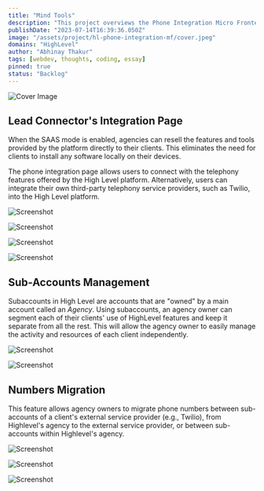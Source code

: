```yaml
---
title: "Mind Tools"
description: "This project overviews the Phone Integration Micro Frontend, a self-contained HighLevel web app built on micro frontend architecture, managing telephony integrations and subaccounts management functionality for an Agency."
publishDate: "2023-07-14T16:39:36.050Z"
image: "/assets/project/hl-phone-integration-mf/cover.jpeg"
domains: "HighLevel"
author: "Abhinay Thakur"
tags: [webdev, thoughts, coding, essay]
pinned: true
status: "Backlog"
---
```


![Cover Image](/assets/project/hl-phone-integration-mf/cover.jpeg)

## Lead Connector's Integration Page

When the SAAS mode is enabled, agencies can resell the features and tools provided by the platform directly to their clients. This eliminates the need for clients to install any software locally on their devices.

The phone integration page allows users to connect with the telephony features offered by the High Level platform. Alternatively, users can integrate their own third-party telephony service providers, such as Twilio, into the High Level platform.

<p><img src="/assets/project/hl-phone-integration-mf/ss1.png" alt="Screenshot" class="project-screenshot"/></p>

<p><img src="/assets/project/hl-phone-integration-mf/ss2.png" alt="Screenshot" class="project-screenshot"/></p>

<p><img src="/assets/project/hl-phone-integration-mf/ss3.png" alt="Screenshot" class="project-screenshot"/></p>

<p><img src="/assets/project/hl-phone-integration-mf/ss4.png" alt="Screenshot" class="project-screenshot"/></p>

## Sub-Accounts Management

Subaccounts in High Level are accounts that are "owned" by a main account called an _Agency_. Using subaccounts, an agency owner can segment each of their clients' use of HighLevel features and keep it separate from all the rest. This will allow the agency owner to easily manage the activity and resources of each client independently.

<p><img src="/assets/project/hl-phone-integration-mf/ss5.png" alt="Screenshot" class="project-screenshot"/></p>

<p><img src="/assets/project/hl-phone-integration-mf/ss6.png" alt="Screenshot" class="project-screenshot"/></p>

## Numbers Migration

This feature allows agency owners to migrate phone numbers between sub-accounts of a client's external service provider (e.g., Twilio), from Highlevel's agency to the external service provider, or between sub-accounts within Highlevel's agency.

<p><img src="/assets/project/hl-phone-integration-mf/ss7.png" alt="Screenshot" class="project-screenshot"/></p>

<p><img src="/assets/project/hl-phone-integration-mf/ss8.png" alt="Screenshot" class="project-screenshot"/></p>

<p><img src="/assets/project/hl-phone-integration-mf/ss9.png" alt="Screenshot" class="project-screenshot"/></p>
